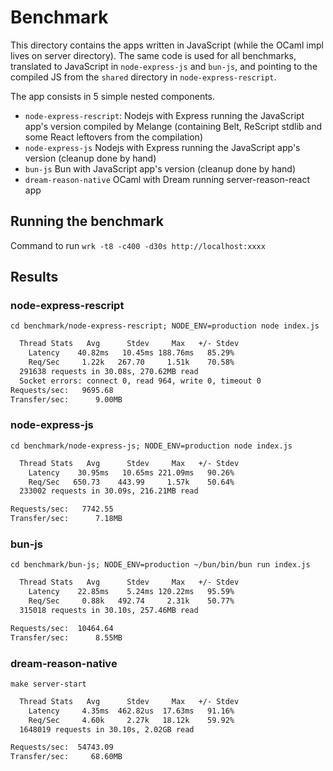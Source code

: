 # Benchmark

This directory contains the apps written in JavaScript (while the OCaml impl lives on server directory).
The same code is used for all benchmarks, translated to JavaScript in `node-express-js` and `bun-js`, and pointing to the
compiled JS from the `shared` directory in `node-express-rescript`.

The app consists in 5 simple nested components.

- `node-express-rescript`: Nodejs with Express running the JavaScript app's version compiled by Melange (containing Belt, ReScript stdlib and some React leftovers from the compilation)
- `node-express-js` Nodejs with Express running the JavaScript app's version (cleanup done by hand)
- `bun-js` Bun with JavaScript app's version (cleanup done by hand)
- `dream-reason-native` OCaml with Dream running server-reason-react app

## Running the benchmark

Command to run `wrk -t8 -c400 -d30s http://localhost:xxxx`

## Results

### node-express-rescript

  ```cd benchmark/node-express-rescript; NODE_ENV=production node index.js```

```sh
  Thread Stats   Avg      Stdev     Max   +/- Stdev
    Latency    40.82ms   10.45ms 188.76ms   85.29%
    Req/Sec     1.22k   267.70     1.51k    70.58%
  291638 requests in 30.08s, 270.62MB read
  Socket errors: connect 0, read 964, write 0, timeout 0
Requests/sec:   9695.68
Transfer/sec:      9.00MB
```

### node-express-js

  ```cd benchmark/node-express-js; NODE_ENV=production node index.js```

```sh
  Thread Stats   Avg      Stdev     Max   +/- Stdev
    Latency    30.95ms   10.65ms 221.09ms   90.26%
    Req/Sec   650.73    443.99     1.57k    50.64%
  233002 requests in 30.09s, 216.21MB read

Requests/sec:   7742.55
Transfer/sec:      7.18MB
```

### bun-js

  ```cd benchmark/bun-js; NODE_ENV=production ~/bun/bin/bun run index.js```

```sh
  Thread Stats   Avg      Stdev     Max   +/- Stdev
    Latency    22.85ms    5.24ms 120.22ms   95.59%
    Req/Sec     0.88k   492.74     2.31k    50.77%
  315018 requests in 30.10s, 257.46MB read

Requests/sec:  10464.64
Transfer/sec:      8.55MB
```

### dream-reason-native

  ```make server-start```

```sh
  Thread Stats   Avg      Stdev     Max   +/- Stdev
    Latency     4.35ms  462.82us  17.63ms   91.16%
    Req/Sec     4.60k     2.27k   18.12k    59.92%
  1648019 requests in 30.10s, 2.02GB read

Requests/sec:  54743.09
Transfer/sec:     68.60MB
```
